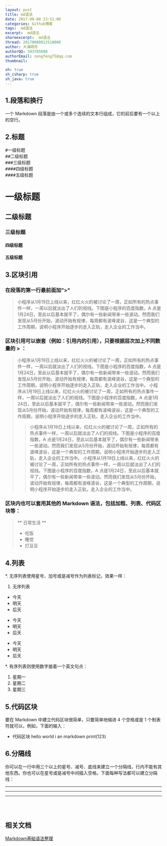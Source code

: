 ```yaml
---
layout: post
title: md语法
date: 2017-08-08 13:51:00
categories: Github博客
tags:  md语法
excerpt:  md语法
shareexcerpt:  md语法
thread: 20170080812510000
author: 大海明月
authorQQ: 593705098
authorEmail: zengfeng75@qq.com
thumbnail:

sh: true
sh_csharp: true
sh_java: true
---
```


## 1.段落和换行
一个 Markdown 段落是由一个或多个连续的文本行组成，它的前后要有一个以上的空行。
<br>


## 2.标题

<pre>
#一级标题
##二级标题
###三级标题
####四级标题
####五级标题
</pre>


# 一级标题
## 二级标题
### 三级标题
#### 四级标题
#### 五级标题



## 3.区块引用

### 在段落的第一行最前面加">"

>小程序从1月19日上线以来，红红火火的被讨论了一周，正如所有的热点事件一样，一周以后就淡出了人们的视线。下图是小程序的百度指数，A 点是1月24日，至此以后基本就平了，偶尔有一些新闻带来一些波动。然而我们发现从5月份开始，波动开始有规律，每周都有波峰波谷，这是一个典型的工作周期，说明小程序开始逐步的走入正轨，走入企业的工作当中。


### 区块引用可以嵌套（例如：引用内的引用），只要根据层次加上不同数量的 > ：


>小程序从1月19日上线以来，红红火火的被讨论了一周，正如所有的热点事件一样，一周以后就淡出了人们的视线。下图是小程序的百度指数，A 点是1月24日，至此以后基本就平了，偶尔有一些新闻带来一些波动。然而我们发现从5月份开始，波动开始有规律，每周都有波峰波谷，这是一个典型的工作周期，说明小程序开始逐步的走入正轨，走入企业的工作当中。
>小程序从1月19日上线以来，红红火火的被讨论了一周，正如所有的热点事件一样，一周以后就淡出了人们的视线。下图是小程序的百度指数，A 点是1月24日，至此以后基本就平了，偶尔有一些新闻带来一些波动。然而我们发现从5月份开始，波动开始有规律，每周都有波峰波谷，这是一个典型的工作周期，说明小程序开始逐步的走入正轨，走入企业的工作当中。
>>小程序从1月19日上线以来，红红火火的被讨论了一周，正如所有的热点事件一样，一周以后就淡出了人们的视线。下图是小程序的百度指数，A 点是1月24日，至此以后基本就平了，偶尔有一些新闻带来一些波动。然而我们发现从5月份开始，波动开始有规律，每周都有波峰波谷，这是一个典型的工作周期，说明小程序开始逐步的走入正轨，走入企业的工作当中。
>>小程序从1月19日上线以来，红红火火的被讨论了一周，正如所有的热点事件一样，一周以后就淡出了人们的视线。下图是小程序的百度指数，A 点是1月24日，至此以后基本就平了，偶尔有一些新闻带来一些波动。然而我们发现从5月份开始，波动开始有规律，每周都有波峰波谷，这是一个典型的工作周期，说明小程序开始逐步的走入正轨，走入企业的工作当中。



### 区块内也可以套用其他的 Markdown 语法，包括加粗、列表、代码区块等：

>** 日常生活 **
>* 吃饭
>* 睡觉
>* 打豆豆



## 4.列表
*. 无序列表使用星号、加号或是减号作为列表标记，效果一样：

1. 无序列表

* 今天
* 明天
* 后天
+ 今天
+ 明天
+ 后天
- 今天
- 明天
- 后天


*. 有序列表则使用数字接着一个英文句点：

1. 星期一
2. 星期二
3. 星期三

## 5.代码区块

要在 Markdown 中建立代码区块很简单，只要简单地缩进 4 个空格或是 1 个制表符就可以，例如，下面的输入：

* 代码区块
    hello world
    i an markdown
    print(123)

## 6.分隔线
你可以在一行中用三个以上的星号、减号、底线来建立一个分隔线，行内不能有其他东西。你也可以在星号或是减号中间插入空格。下面每种写法都可以建立分隔线：

***

---

* * *




<br>
<br>
<h2 class="nav1">相关文档</h2>
<p><a target="_blank" href="http://www.jianshu.com/p/815788f4b01d">Markdown基础语法整理 </a></p>